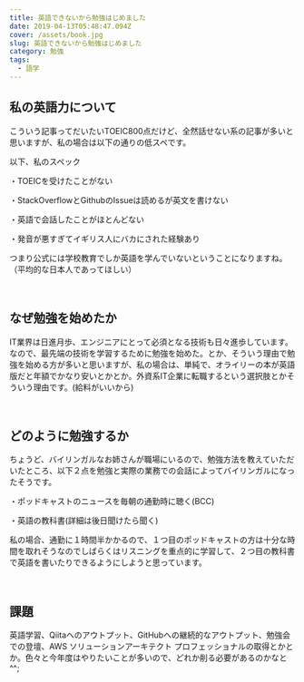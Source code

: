 ```yaml
---
title: 英語できないから勉強はじめました
date: 2019-04-13T05:48:47.094Z
cover: /assets/book.jpg
slug: 英語できないから勉強はじめました
category: 勉強
tags:
  - 語学
---
```

<h2>私の英語力について</h2>

こういう記事ってだいたいTOEIC800点だけど、全然話せない系の記事が多いと思いますが、私の場合は以下の通りの低スペです。

以下、私のスペック

・TOEICを受けたことがない

・StackOverflowとGithubのIssueは読めるが英文を書けない

・英語で会話したことがほとんどない

・発音が悪すぎてイギリス人にバカにされた経験あり

つまり公式には学校教育でしか英語を学んでいないということになりますね。（平均的な日本人であってほしい）

<br>

<h2>なぜ勉強を始めたか</h2>

IT業界は日進月歩、エンジニアにとって必須となる技術も日々進歩しています。なので、最先端の技術を学習するために勉強を始めた。とか、そういう理由で勉強を始める方が多いと思いますが、私の場合は、単純で、オライリーの本が英語版だと年額でかなり安いとかとか。外資系IT企業に転職するという選択肢とかそういう理由です。(給料がいいから)

<br>

<h2>どのように勉強するか</h2>

ちょうど、バイリンガルなお姉さんが職場にいるので、勉強方法を教えていただいたところ、以下２点を勉強と実際の業務での会話によってバイリンガルになったそうです。

・ポッドキャストのニュースを毎朝の通勤時に聴く(BCC)

・英語の教科書(詳細は後日聞けたら聞く)

私の場合、通勤に１時間半かかるので、１つ目のポッドキャストの方は十分な時間を取れそうなのでしばらくはリスニングを重点的に学習して、２つ目の教科書で英語を書いたりできるようにしようと思っています。

<br>

<h2>課題</h2>

英語学習、Qiitaへのアウトプット、GitHubへの継続的なアウトプット、勉強会での登壇、AWS ソリューションアーキテクト プロフェッショナルの取得とかとか。色々と今年度はやりたいことが多いので、どれか削る必要があるのかなと^^;

<br>
